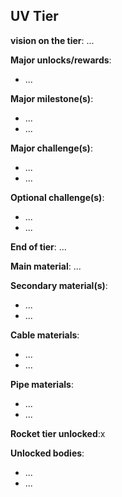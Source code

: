 ## UV Tier
<div align="justify">

**vision on the tier**:
...

**Major unlocks/rewards**:
- ...

**Major milestone(s)**:
- ...
- ...

**Major challenge(s)**:
- ...
- ...

**Optional challenge(s)**:
- ...
- ...

**End of tier**: ...

**Main material**: ...

**Secondary material(s)**:
- ...
- ...

**Cable materials**:
- ...
- ...

**Pipe materials**:
- ...
- ...

**Rocket tier unlocked**:x

**Unlocked bodies**:
- ...
- ...
</div>
